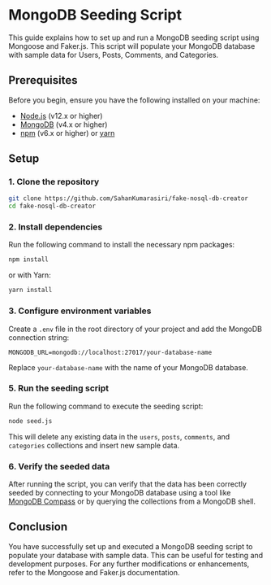 # MongoDB Seeding Script

This guide explains how to set up and run a MongoDB seeding script using Mongoose and Faker.js. This script will populate your MongoDB database with sample data for Users, Posts, Comments, and Categories.

## Prerequisites

Before you begin, ensure you have the following installed on your machine:

- [Node.js](https://nodejs.org/) (v12.x or higher)
- [MongoDB](https://www.mongodb.com/) (v4.x or higher)
- [npm](https://www.npmjs.com/) (v6.x or higher) or [yarn](https://yarnpkg.com/)

## Setup

### 1. Clone the repository

```sh
git clone https://github.com/SahanKumarasiri/fake-nosql-db-creator
cd fake-nosql-db-creator
```

### 2. Install dependencies

Run the following command to install the necessary npm packages:

```sh
npm install
```

or with Yarn:

```sh
yarn install
```

### 3. Configure environment variables

Create a `.env` file in the root directory of your project and add the MongoDB connection string:

```env
MONGODB_URL=mongodb://localhost:27017/your-database-name
```

Replace `your-database-name` with the name of your MongoDB database.


### 5. Run the seeding script

Run the following command to execute the seeding script:

```sh
node seed.js
```

This will delete any existing data in the `users`, `posts`, `comments`, and `categories` collections and insert new sample data.

### 6. Verify the seeded data

After running the script, you can verify that the data has been correctly seeded by connecting to your MongoDB database using a tool like [MongoDB Compass](https://www.mongodb.com/products/compass) or by querying the collections from a MongoDB shell.

## Conclusion

You have successfully set up and executed a MongoDB seeding script to populate your database with sample data. This can be useful for testing and development purposes. For any further modifications or enhancements, refer to the Mongoose and Faker.js documentation.
